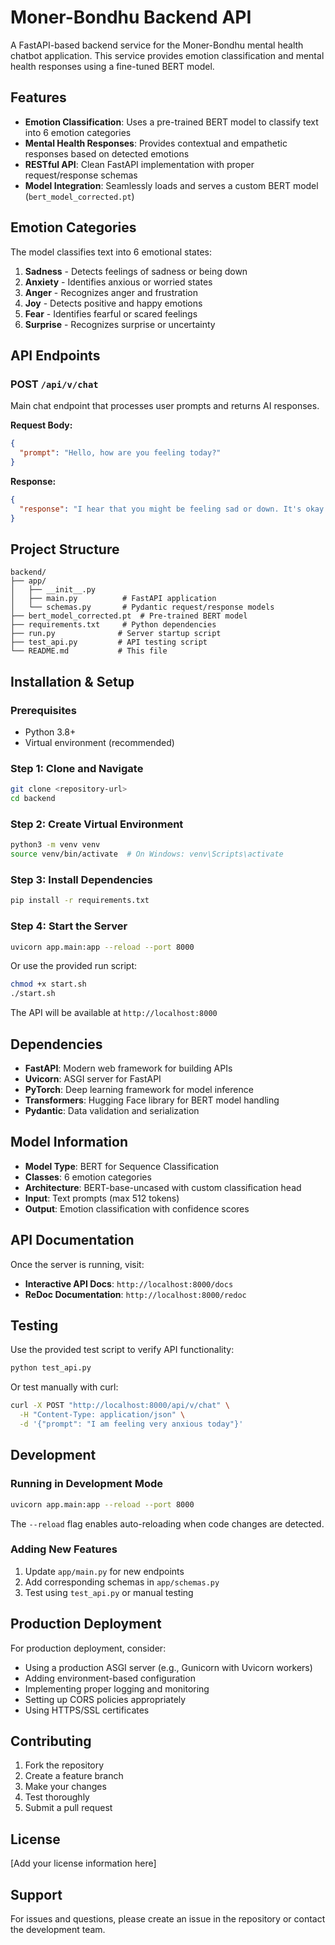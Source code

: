 # Moner-Bondhu Backend API

A FastAPI-based backend service for the Moner-Bondhu mental health chatbot application. This service provides emotion classification and mental health responses using a fine-tuned BERT model.

## Features

- **Emotion Classification**: Uses a pre-trained BERT model to classify text into 6 emotion categories
- **Mental Health Responses**: Provides contextual and empathetic responses based on detected emotions
- **RESTful API**: Clean FastAPI implementation with proper request/response schemas
- **Model Integration**: Seamlessly loads and serves a custom BERT model (`bert_model_corrected.pt`)

## Emotion Categories

The model classifies text into 6 emotional states:
1. **Sadness** - Detects feelings of sadness or being down
2. **Anxiety** - Identifies anxious or worried states
3. **Anger** - Recognizes anger and frustration
4. **Joy** - Detects positive and happy emotions
5. **Fear** - Identifies fearful or scared feelings
6. **Surprise** - Recognizes surprise or uncertainty

## API Endpoints

### POST `/api/v/chat`

Main chat endpoint that processes user prompts and returns AI responses.

**Request Body:**
```json
{
  "prompt": "Hello, how are you feeling today?"
}
```

**Response:**
```json
{
  "response": "I hear that you might be feeling sad or down. It's okay to feel this way, and I'm here to listen. (Confidence: 0.85)"
}
```

## Project Structure

```
backend/
├── app/
│   ├── __init__.py
│   ├── main.py          # FastAPI application
│   └── schemas.py       # Pydantic request/response models
├── bert_model_corrected.pt  # Pre-trained BERT model
├── requirements.txt     # Python dependencies
├── run.py              # Server startup script
├── test_api.py         # API testing script
└── README.md           # This file
```

## Installation & Setup

### Prerequisites
- Python 3.8+
- Virtual environment (recommended)

### Step 1: Clone and Navigate
```bash
git clone <repository-url>
cd backend
```

### Step 2: Create Virtual Environment
```bash
python3 -m venv venv
source venv/bin/activate  # On Windows: venv\Scripts\activate
```

### Step 3: Install Dependencies
```bash
pip install -r requirements.txt
```

### Step 4: Start the Server
```bash
uvicorn app.main:app --reload --port 8000
```

Or use the provided run script:
```bash
chmod +x start.sh
./start.sh
```

The API will be available at `http://localhost:8000`

## Dependencies

- **FastAPI**: Modern web framework for building APIs
- **Uvicorn**: ASGI server for FastAPI
- **PyTorch**: Deep learning framework for model inference
- **Transformers**: Hugging Face library for BERT model handling
- **Pydantic**: Data validation and serialization

## Model Information

- **Model Type**: BERT for Sequence Classification
- **Classes**: 6 emotion categories
- **Architecture**: BERT-base-uncased with custom classification head
- **Input**: Text prompts (max 512 tokens)
- **Output**: Emotion classification with confidence scores

## API Documentation

Once the server is running, visit:
- **Interactive API Docs**: `http://localhost:8000/docs`
- **ReDoc Documentation**: `http://localhost:8000/redoc`

## Testing

Use the provided test script to verify API functionality:
```bash
python test_api.py
```

Or test manually with curl:
```bash
curl -X POST "http://localhost:8000/api/v/chat" \
  -H "Content-Type: application/json" \
  -d '{"prompt": "I am feeling very anxious today"}'
```

## Development

### Running in Development Mode
```bash
uvicorn app.main:app --reload --port 8000
```

The `--reload` flag enables auto-reloading when code changes are detected.

### Adding New Features
1. Update `app/main.py` for new endpoints
2. Add corresponding schemas in `app/schemas.py`
3. Test using `test_api.py` or manual testing

## Production Deployment

For production deployment, consider:
- Using a production ASGI server (e.g., Gunicorn with Uvicorn workers)
- Adding environment-based configuration
- Implementing proper logging and monitoring
- Setting up CORS policies appropriately
- Using HTTPS/SSL certificates

## Contributing

1. Fork the repository
2. Create a feature branch
3. Make your changes
4. Test thoroughly
5. Submit a pull request

## License

[Add your license information here]

## Support

For issues and questions, please create an issue in the repository or contact the development team.